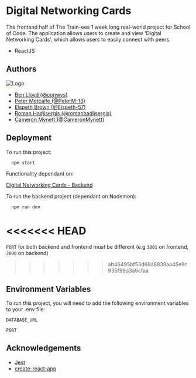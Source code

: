 # Digital Networking Cards

The frontend half of The Train-ees 1 week long real-world project for School of Code.
The application allows users to create and view 'Digital Networking Cards', which allows
users to easily connect with peers.

- ReactJS

## Authors

![Logo](https://i.imgur.com/DfBRZa3.png)

- [Ben Lloyd (@conwys)](https://www.github.com/conwys)
- [Peter Metcalfe (@PeterM-13)](https://www.github.com/PeterM-13)
- [Elspeth Brown (@Elspeth-57)](https://www.github.com/Elspeth-57)
- [Roman Hadjisergis (@romanhadjisergis)](https://www.github.com/romanhadjisergis)
- [Cameron Mynett (@CameronMynett)](https://www.github.com/cameronmynett)

## Deployment

To run this project:

```bash
  npm start
```

Functionality dependant on:

[Digital Networking Cards - Backend](https://github.com/SchoolOfCode/bc13_w9_project-backend-the-train-ees)

To run the backend project (dependant on Nodemon):

```bash
  npm run dev
```

<<<<<<< HEAD
=======
`PORT` for both backend and frontend must be different (e.g `3001` on frontend, `3000` on backend)


>>>>>>> ab46495bf53d68a8839aa45e9c935f99d3a9cfaa
## Environment Variables

To run this project, you will need to add the following environment variables to your .env file:

`DATABASE_URL`

`PORT`

## Acknowledgements

- [Jest](https://jestjs.io/)
- [create-react-app](https://create-react-app.dev/)
